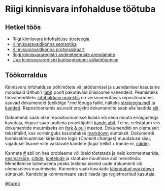 # Riigi kinnisvara infohalduse töötuba

## Hetkel töös

* [Riigi kinnisvara infohalduse strateegia](kinnisvara_infohalduse_strateegia.md)
* [Kinnisvaravaldkonna semantika](kinnisvara_semantika.md)
* [Kinnisvaravaldkonna protsessikaart](protsessid/readme.md)
* [Riigi kinnisvararegistri andmeteenuste arendamine](https://github.com/kinnisvara/RKVR)
* [Uue kinnisvararegistri kontseptsiooni väljatöötamine](https://github.com/kinnisvara/register)

## Töökorraldus

Kinnisvara infohalduse põhimõtete väljatöötamisel ja uuendamisel kasutame moodsaid Github'i ([abi](https://help.github.com/)) poolt pakutavaid ühisloome vahendeid. Peamisteks töövahenditeks [infohalduse projektis](https://github.com/kinnisvara/infohaldus/) on versioneeritavas repositooriumis asuvad dokumendid (eelkõige *.md lõpuga failid, näiteks [strateegia.md](kinnisvara_infohalduse_strateegia.md)) ja [kanded](https://github.com/kinnisvara/infohaldus/issues). Repositooriumis asuvaid projekti dokumendite saab alla laadida [siit](https://github.com/kinnisvara/infohaldus/archive/master.zip).

Dokumendi saab otse repositooriumisse lisada või seda muuta eriõigustega kasutaja, õiguse saab taotleda projektijuhilt [kande abil](https://github.com/kinnisvara/infohaldus/issues/new). Teine, eelistatum viis dokumentide muutmiseks on [fork & pull](https://help.github.com/articles/using-pull-requests/#fork--pull) meetod. Dokumendidi on olemuselt tekstifailid, kus vorminguks kasutatakse [markdown](https://help.github.com/articles/markdown-basics/) süntaksit. Dokumendi loomisel/muutmisel kirjeldame logis (*Commit changes*) muudatuse sisu, vajadusel lisame viite vastavale kandele (kujul trellid + kande nr, [näide](https://github.com/kinnisvara/infohaldus/commit/bd3b53750e7ab1966a1694cdd5be1331ceee96c0)).

Kannete [#](https://help.github.com/articles/about-issues/) abil on hea probleeme või ideid tõstatada ja neid kommentaaride, [eesmärkide](https://help.github.com/articles/associating-milestones-with-issues-and-pull-requests/), [siltide](https://help.github.com/articles/applying-labels-to-issues-and-pull-requests/), [loetelude](https://github.com/blog/1375-task-lists-in-gfm-issues-pulls-comments) ja staatuse muutmise abil menetleda. Menetlemise tulemusena peaks tekkima  sisend uude dokumenti või olemasoleva muutmiseks. Kannetes saab kasutada [täiendatud markdown](https://help.github.com/articles/github-flavored-markdown/) süntaksit. Kandeid ja kommentaare saab lisada iga registreeritud kasutaja.

[@tormi](https://github.com/tormi)
